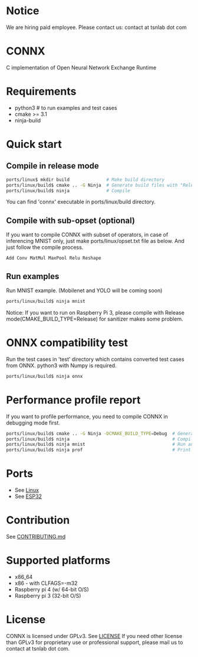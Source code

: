 # Notice
We are hiring paid employee. Please contact us: contact at tsnlab dot com

# CONNX
C implementation of Open Neural Network Exchange Runtime

# Requirements
 * python3         # to run examples and test cases
 * cmake >= 3.1
 * ninja-build

# Quick start
## Compile in release mode
~~~sh
ports/linux$ mkdir build              # Make build directory
ports/linux/build$ cmake .. -G Ninja  # Generate build files with "Release" mode
ports/linux/build$ ninja              # Compile
~~~

You can find 'connx' executable in ports/linux/build directory.

## Compile with sub-opset (optional)
If you want to compile CONNX with subset of operators, in case of inferencing MNIST only,
just make ports/linux/opset.txt file as below. And just follow the compile process.

~~~
Add Conv MatMul MaxPool Relu Reshape
~~~

## Run examples
Run MNIST example. (Mobilenet and YOLO will be coming soon)

~~~sh
ports/linux/build$ ninja mnist
~~~

Notice: If you want to run on Raspberry Pi 3, please compile with Release mode(CMAKE\_BUILD\_TYPE=Release) for sanitizer makes some problem.

# ONNX compatibility test
Run the test cases in 'test' directory which contains converted test cases from ONNX.
python3 with Numpy is required.

~~~sh
ports/linux/build$ ninja onnx
~~~

# Performance profile report
If you want to profile performance, you need to compile CONNX in debugging mode first.

~~~sh
ports/linux/build$ cmake .. -G Ninja -DCMAKE_BUILD_TYPE=Debug  # Generate build files
ports/linux/build$ ninja                                       # Compile
ports/linux/build$ ninja mnist                                 # Run an any example
ports/linux/build$ ninja prof                                  # Print performance profile report
~~~

# Ports
 * See [Linux](ports/linux/README.md)
 * See [ESP32](ports/esp32/README.md)

# Contribution
See [CONTRIBUTING.md](CONTRIBUTING.md)

# Supported platforms
 * x86\_64
 * x86 - with CLFAGS=-m32
 * Raspberry pi 4 (w/ 64-bit O/S)
 * Raspberry pi 3 (32-bit O/S)

# License
CONNX is licensed under GPLv3. See [LICENSE](LICENSE)
If you need other license than GPLv3 for proprietary use or professional support, please mail us to contact at tsnlab dot com.

